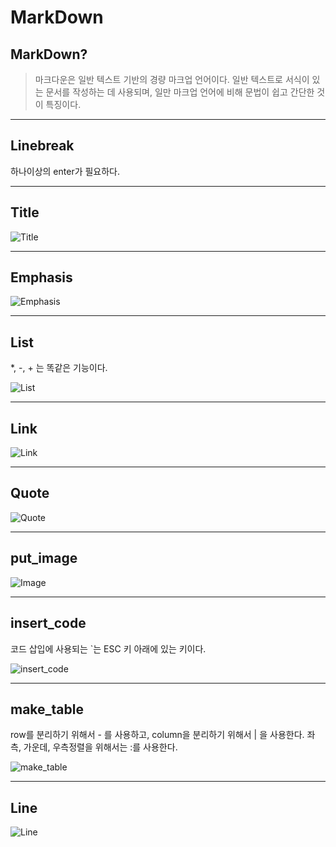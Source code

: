 # MarkDown 
## MarkDown?
> 마크다운은 일반 텍스트 기반의 경량 마크업 언어이다. 일반 텍스트로 서식이 있는 문서를 작성하는 데 사용되며, 일만 마크업 언어에 비해 문법이 쉽고 간단한 것이 특징이다. 
- - -
## Linebreak
하나이상의 enter가 필요하다.

- - -
## Title
![Title](https://github.com/Yegeonhui/TIL/blob/main/2022/22_01_05/Image/markdown_title.PNG)
- - -
## Emphasis
![Emphasis](https://github.com/Yegeonhui/TIL/blob/main/2022/22_01_05/Image/markdown_emphasis.PNG)
- - -
## List
*, -, + 는 똑같은 기능이다.


![List](https://github.com/Yegeonhui/TIL/blob/main/2022/22_01_05/Image/markdown_list.PNG)
- - -
## Link
![Link](https://github.com/Yegeonhui/TIL/blob/main/2022/22_01_05/Image/markdown_link.PNG)
- - -
## Quote
![Quote](https://github.com/Yegeonhui/TIL/blob/main/2022/22_01_05/Image/markdown_quote.PNG)
- - -
## put_image
![Image](https://github.com/Yegeonhui/TIL/blob/main/2022/22_01_05/Image/markdown_put_image.PNG)
- - -
## insert_code
코드 삽입에 사용되는 `는 ESC 키 아래에 있는 키이다.


![insert_code](https://github.com/Yegeonhui/TIL/blob/main/2022/22_01_05/Image/markdown_insert_code.PNG)
- - -
## make_table
row를 분리하기 위해서 - 를 사용하고, column을 분리하기 위해서 | 을 사용한다. 
좌측, 가운데, 우측정렬을 위해서는 :를 사용한다. 


![make_table](https://github.com/Yegeonhui/TIL/blob/main/2022/22_01_05/Image/markdown_Tables.PNG)
- - -
## Line
![Line](https://github.com/Yegeonhui/TIL/blob/main/2022/22_01_05/Image/markdown_line.PNG)
